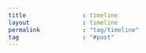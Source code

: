 ```yaml
---
title                : timeline
layout               : timeline
permalink            : "tag/timeline"
tag                  : "#post"
---
```

